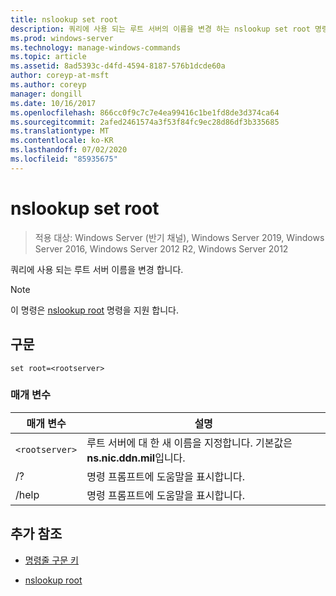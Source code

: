 ```yaml
---
title: nslookup set root
description: 쿼리에 사용 되는 루트 서버의 이름을 변경 하는 nslookup set root 명령에 대 한 참조 문서입니다.
ms.prod: windows-server
ms.technology: manage-windows-commands
ms.topic: article
ms.assetid: 8ad5393c-d4fd-4594-8187-576b1dcde60a
author: coreyp-at-msft
ms.author: coreyp
manager: dongill
ms.date: 10/16/2017
ms.openlocfilehash: 866cc0f9c7c7e4ea99416c1be1fd8de3d374ca64
ms.sourcegitcommit: 2afed2461574a3f53f84fc9ec28d86df3b335685
ms.translationtype: MT
ms.contentlocale: ko-KR
ms.lasthandoff: 07/02/2020
ms.locfileid: "85935675"
---
```

# <a name="nslookup-set-root"></a>nslookup set root

> 적용 대상: Windows Server (반기 채널), Windows Server 2019, Windows Server 2016, Windows Server 2012 R2, Windows Server 2012

쿼리에 사용 되는 루트 서버 이름을 변경 합니다.

> [!NOTE]
> 이 명령은 [nslookup root](nslookup-root.md) 명령을 지원 합니다.

## <a name="syntax"></a>구문

```
set root=<rootserver>
```

### <a name="parameters"></a>매개 변수

| 매개 변수 | 설명 |
| ---------- | ---------- |
| `<rootserver>` | 루트 서버에 대 한 새 이름을 지정합니다. 기본값은 **ns.nic.ddn.mil**입니다. |
| /? | 명령 프롬프트에 도움말을 표시합니다. |
| /help | 명령 프롬프트에 도움말을 표시합니다. |

## <a name="additional-references"></a>추가 참조

- [명령줄 구문 키](command-line-syntax-key.md)

- [nslookup root](nslookup-root.md)
